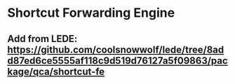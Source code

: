 # Shortcut Forwarding Engine

## Add from LEDE: https://github.com/coolsnowwolf/lede/tree/8add87ed6ce5555af118c9d519d76127a5f09863/package/qca/shortcut-fe
